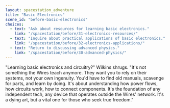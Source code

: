 ```yaml
---
layout: spacestation_adventure
title: "Basic Electronics"
scene_id: "before-basic-electronics"
choices:
  - text: "Ask about resources for learning basic electronics."
    link: "/spacestation/before/31-electronics-resources/"
  - text: "Inquire about practical applications of basic electronics."
    link: "/spacestation/before/32-electronics-applications/"
  - text: "Return to discussing advanced physics."
    link: "/spacestation/before/30-advanced-physics/"
---
```


"Learning basic electronics and circuitry?" Wilkins shrugs. "It's not something the Wires teach anymore. They want you to rely on their systems, not your own ingenuity. You'd have to find old manuals, scavenge for parts, and learn by doing. It's about understanding how power flows, how circuits work, how to connect components. It's the foundation of any independent tech, any device that operates outside the Wires' network. It's a dying art, but a vital one for those who seek true freedom."
